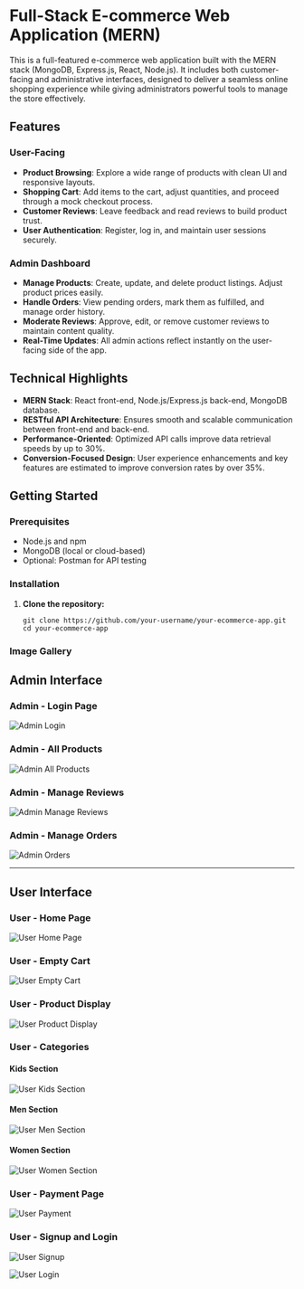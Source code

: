 # Full-Stack E-commerce Web Application (MERN)

This is a full-featured e-commerce web application built with the MERN stack (MongoDB, Express.js, React, Node.js). It includes both customer-facing and administrative interfaces, designed to deliver a seamless online shopping experience while giving administrators powerful tools to manage the store effectively.

## Features

### User-Facing

- **Product Browsing**: Explore a wide range of products with clean UI and responsive layouts.
- **Shopping Cart**: Add items to the cart, adjust quantities, and proceed through a mock checkout process.
- **Customer Reviews**: Leave feedback and read reviews to build product trust.
- **User Authentication**: Register, log in, and maintain user sessions securely.

### Admin Dashboard

- **Manage Products**: Create, update, and delete product listings. Adjust product prices easily.
- **Handle Orders**: View pending orders, mark them as fulfilled, and manage order history.
- **Moderate Reviews**: Approve, edit, or remove customer reviews to maintain content quality.
- **Real-Time Updates**: All admin actions reflect instantly on the user-facing side of the app.

## Technical Highlights

- **MERN Stack**: React front-end, Node.js/Express.js back-end, MongoDB database.
- **RESTful API Architecture**: Ensures smooth and scalable communication between front-end and back-end.
- **Performance-Oriented**: Optimized API calls improve data retrieval speeds by up to 30%.
- **Conversion-Focused Design**: User experience enhancements and key features are estimated to improve conversion rates by over 35%.

## Getting Started

### Prerequisites

- Node.js and npm
- MongoDB (local or cloud-based)
- Optional: Postman for API testing

### Installation

1. **Clone the repository:**

   ```
   git clone https://github.com/your-username/your-ecommerce-app.git
   cd your-ecommerce-app
   ```

### Image Gallery

## Admin Interface

### Admin - Login Page

![Admin Login](https://github.com/aancyl/E-Commerce-Webiste-MERN-Stack/blob/043e7a3a9de79e87d1c7dfff16538bb96a535bdf/Admin-Login.png)

### Admin - All Products


![Admin All Products](https://github.com/aancyl/E-Commerce-Webiste-MERN-Stack/blob/043e7a3a9de79e87d1c7dfff16538bb96a535bdf/Admin-All-Products.png)

### Admin - Manage Reviews

![Admin Manage Reviews](https://github.com/aancyl/E-Commerce-Webiste-MERN-Stack/blob/043e7a3a9de79e87d1c7dfff16538bb96a535bdf/Admin-Manage-Riviews.png)

### Admin - Manage Orders

![Admin Orders](https://github.com/aancyl/E-Commerce-Webiste-MERN-Stack/blob/043e7a3a9de79e87d1c7dfff16538bb96a535bdf/Admin-Orders.png)

---

## User Interface

### User - Home Page

![User Home Page](https://github.com/aancyl/E-Commerce-Webiste-MERN-Stack/blob/043e7a3a9de79e87d1c7dfff16538bb96a535bdf/Users-Home-Page.png)

### User - Empty Cart

![User Empty Cart](https://github.com/aancyl/E-Commerce-Webiste-MERN-Stack/blob/043e7a3a9de79e87d1c7dfff16538bb96a535bdf/Users-Empty-Cart.png)

### User - Product Display

![User Product Display](https://github.com/aancyl/E-Commerce-Webiste-MERN-Stack/blob/043e7a3a9de79e87d1c7dfff16538bb96a535bdf/Users-Product-Dispaly.png)

### User - Categories

#### Kids Section

![User Kids Section](https://github.com/aancyl/E-Commerce-Webiste-MERN-Stack/blob/043e7a3a9de79e87d1c7dfff16538bb96a535bdf/Users-Kids.png)

#### Men Section

![User Men Section](https://github.com/aancyl/E-Commerce-Webiste-MERN-Stack/blob/043e7a3a9de79e87d1c7dfff16538bb96a535bdf/Users-Men.png)

#### Women Section

![User Women Section](https://github.com/aancyl/E-Commerce-Webiste-MERN-Stack/blob/043e7a3a9de79e87d1c7dfff16538bb96a535bdf/Users-Women.png)

### User - Payment Page

![User Payment](https://github.com/aancyl/E-Commerce-Webiste-MERN-Stack/blob/043e7a3a9de79e87d1c7dfff16538bb96a535bdf/Users-Payment.png)

### User - Signup and Login

![User Signup](https://github.com/aancyl/E-Commerce-Webiste-MERN-Stack/blob/043e7a3a9de79e87d1c7dfff16538bb96a535bdf/Users-Sighup.png)

![User Login](https://github.com/aancyl/E-Commerce-Webiste-MERN-Stack/blob/043e7a3a9de79e87d1c7dfff16538bb96a535bdf/Users-login.png)

